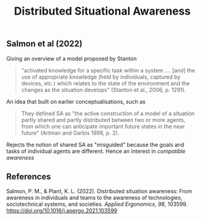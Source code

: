 ﻿---
title: Distributed Situational Awareness
---
## Salmon et al (2022)

Giving an overview of a model proposed by Stanton 

> "activated knowledge for a specific task within a system .... [and] the use of appropriate knowledge (held by individuals, captured by devices, etc.) which relates to the state of the environment and the changes as the situation develops" (Stanton et al., 2006, p. 1291).

An idea that built on earlier conceptualisations, such as
> They defined SA as "the active construction of a model of a situation partly shared and partly distributed between two or more agents, from which one can anticipate important future states in the near future" (Artman and Garbis 1998, p. 2).

Rejects the notion of shared SA as "misguided" because the goals and tasks of individual agents are different. Hence an interest in _compatible awareness_

## References

Salmon, P. M., & Plant, K. L. (2022). Distributed situation awareness: From awareness in individuals and teams to the awareness of technologies, sociotechnical systems, and societies. *Applied Ergonomics*, *98*, 103599. <https://doi.org/10.1016/j.apergo.2021.103599>